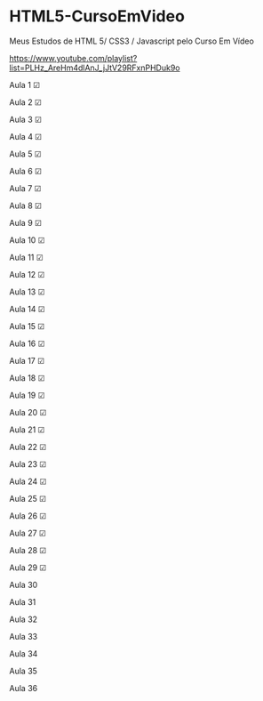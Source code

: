 # HTML5-CursoEmVideo

Meus Estudos de HTML 5/ CSS3 / Javascript pelo Curso Em Vídeo

https://www.youtube.com/playlist?list=PLHz_AreHm4dlAnJ_jJtV29RFxnPHDuk9o

Aula 1 ☑

Aula 2 ☑

Aula 3 ☑

Aula 4 ☑

Aula 5 ☑

Aula 6 ☑

Aula 7 ☑

Aula 8 ☑

Aula 9 ☑

Aula 10 ☑

Aula 11 ☑

Aula 12 ☑

Aula 13 ☑

Aula 14 ☑

Aula 15 ☑

Aula 16 ☑

Aula 17 ☑

Aula 18 ☑

Aula 19 ☑

Aula 20 ☑

Aula 21 ☑

Aula 22 ☑

Aula 23 ☑

Aula 24 ☑

Aula 25 ☑

Aula 26 ☑

Aula 27 ☑

Aula 28 ☑

Aula 29 ☑

Aula 30

Aula 31

Aula 32

Aula 33

Aula 34

Aula 35

Aula 36

